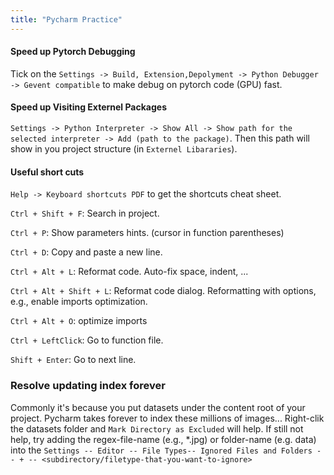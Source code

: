 ```yaml
---
title: "Pycharm Practice"
---
```


#### Speed up Pytorch Debugging
Tick on the ``Settings -> Build, Extension,Depolyment -> Python Debugger -> Gevent compatible`` to make debug on pytorch code (GPU) fast.

#### Speed up Visiting Externel Packages
`Settings -> Python Interpreter -> Show All -> Show path for the selected interpreter -> Add (path to the package)`. Then this path will show in you project structure (in `Externel Libararies`).

#### Useful short cuts
`Help -> Keyboard shortcuts PDF` to get the shortcuts cheat sheet.

`Ctrl + Shift + F`: Search in project.

`Ctrl + P`: Show parameters hints. (cursor in function parentheses)

`Ctrl + D`: Copy and paste a new line.

`Ctrl + Alt + L`: Reformat code. Auto-fix space, indent, ...

`Ctrl + Alt + Shift + L`: Reformat code dialog. Reformatting with options, e.g., enable imports optimization.

`Ctrl + Alt + O`: optimize imports

`Ctrl + LeftClick`: Go to function file.

`Shift + Enter`: Go to next line.

### Resolve updating index forever
Commonly it's because you put datasets under the content root of your project. Pycharm takes forever to index these millions of images...
Right-clik the datasets folder and `Mark Directory as Excluded` will help. 
If still not help, try adding the regex-file-name (e.g., *.jpg) or folder-name (e.g. data) into the `Settings -- Editor -- File Types-- Ignored Files and Folders -- + -- <subdirectory/filetype-that-you-want-to-ignore>`
